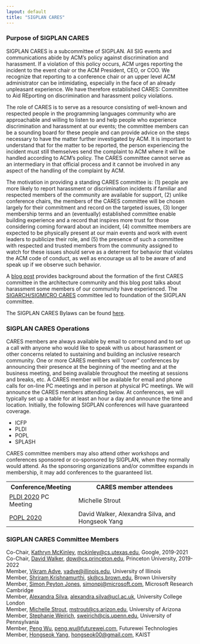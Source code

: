```yaml
---
layout: default
title: "SIGPLAN CARES"
---
```


### Purpose of SIGPLAN CARES 

SIGPLAN CARES is a subcommittee of SIGPLAN. All SIG events and communications 
abide by ACM’s policy against discrimination and harassment. If a violation 
of this policy occurs, ACM urges reporting the incident to the event chair or 
the ACM President, CEO, or COO. We recognize that reporting to a conference 
chair or an upper level ACM administrator can be intimidating, especially 
in the face of an already unpleasant experience. We have therefore established 
CARES: Committee to Aid REporting on discrimination and harassment policy 
violations.
 
The role of CARES is to serve as a resource consisting of well-known and 
respected people in the programming languages community who are approachable 
and willing to listen to and help people who experience discrimination and 
harassment at our events; the committee members can be a sounding board for 
these people and can provide advice on the steps necessary to have the matter 
further investigated by ACM. It is important to understand that for the matter 
to be reported, the person experiencing the incident must still themselves send 
the complaint to ACM where it will be handled according to ACM’s policy. The 
CARES committee cannot serve as an intermediary in that official process and it 
cannot be involved in any aspect of the handling of the complaint by ACM.
 
The motivation in providing a standing CARES committee is: (1) people are more 
likely to report harassment or discrimination incidents if familiar and respected 
members of the community are available for support, (2) unlike conference chairs, 
the members of the CARES committee will be chosen largely for their commitment and 
record on the targeted issues, (3) longer membership terms and an (eventually) 
established committee enable building experience and a record that inspires more 
trust for those considering coming forward about an incident, (4) committee members 
are expected to be physically present at our main events and work with event leaders 
to publicize their role, and (5) the presence of such a committee with respected 
and trusted members from the community assigned to watch for these issues should 
serve as a deterrent for behavior that violates the ACM code of conduct, as well as 
encourage us all to be aware of and speak up if we observe such behavior.


A [blog post](https://www.sigarch.org/what-happens-to-us-does-not-happen-to-most-of-you/) 
provides background about the formation of the first CARES committee 
in the architecture community and this blog post talks about harassment some members 
of our community have experienced.  The [SIGARCH/SIGMICRO CARES](https://www.sigarch.org/benefit/cares/) 
committee led to foundation of the SIGPLAN committee.

The SIGPLAN CARES Bylaws can be found [here](http://www.sigplan.org/CaresBylaws). 

### SIGPLAN CARES Operations

CARES members are always available by email to correspond and to set up a call with anyone who would like to speak with us about harassment or other concerns related to sustaining and building an inclusive research community.  One or more CARES members will “cover” conferences by announcing their presence at the beginning of the meeting and at the business meeting, and being available throughout the meeting at sessions and breaks, etc. A CARES member will be available for email and phone calls for on-line PC meetings and in person at physical PC meetings. We will announce the CARES members attending below.  At conferences, we will typically set up a table for at least an hour  a day and announce the time and location. Initially, the following SIGPLAN conferences will have guaranteed coverage.

- ICFP
- PLDI
- POPL
- SPLASH

CARES committee members may also attend other workshops and conferences sponsored or co-sponsored by SIGPLAN, when they normally would attend. As the sponsoring organizations and/or committee expands in membership, it may add conferences to the guaranteed list.

<table style="width:100%">
  <tr>
    <th><b>Conference/Meeting</b></th>
    <th><b>CARES member attendees</b></th>
 </tr>
 <tr>
    <td><a href="https://pldi20.sigplan.org">PLDI 2020</a> PC Meeting</td>
    <td>Michelle Strout</td>
  </tr>
 <tr>
    <td><a href="https://popl20.sigplan.org/">POPL 2020</a></td>
    <td>David Walker, Alexandra Silva, and Hongseok Yang</td>
  </tr>
</table>


### SIGPLAN CARES Committee Members

Co-Chair, [Kathryn McKinley](https://www.cs.utexas.edu/users/mckinley/), mckinley@cs.utexas.edu, Google, 2019-2021  
Co-Chair, [David Walker](https://www.cs.princeton.edu/~dpw/), dpw@cs.princeton.edu, Princeton University, 2019-2022  
Member, [Vikram Adve](https://vikram.cs.illinois.edu/), vadve@illinois.edu, University of Illinois  
Member, [Shriram Krishnamurthi](https://cs.brown.edu/~sk/), sk@cs.brown.edu, Brown University  
Member, [Simon Peyton Jones](https://www.microsoft.com/en-us/research/people/simonpj/), simonpj@microsoft.com, Microsoft Research Cambridge  
Member, [Alexandra Silva](https://www.alexandrasilva.org/#/main.html), alexandra.silva@ucl.ac.uk, University College London   
Member, [Michelle Strout](http://cgi.cs.arizona.edu/~mstrout/), mstrout@cs.arizon.edu, University of Arizona  
Member, [Stephanie Weirich](https://www.cis.upenn.edu/~sweirich/), sweirich@cis.upenn.edu, University of Pennsylvania  
Member, [Peng Wu](https://pengwu.wordpress.com/), peng.wu@futurewei.com, Futurewei Technologies  
Member, [Hongseok Yang](https://sites.google.com/view/hongseokyang/home), hongseok00@gmail.com, KAIST  
